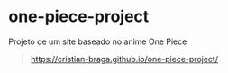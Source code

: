 # one-piece-project
Projeto de um site baseado no anime One Piece
> https://cristian-braga.github.io/one-piece-project/
